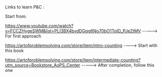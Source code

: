 Links to learn P&C :

Start from:

https://www.youtube.com/watch?v=FCCZHygeSWM&list=PLI3BX4bvdDGqg6No70bO1TqID_PJeZtMV -----> For first approach

https://artofproblemsolving.com/store/item/intro-counting ----> Start with this book

https://artofproblemsolving.com/store/item/intermediate-counting?utm_source=Bookstore_AoPS_Center -----> After completion, follow this one
